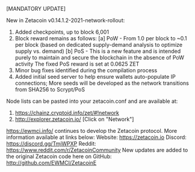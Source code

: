 [MANDATORY UPDATE]

New in Zetacoin v0.14.1.2-2021-network-rollout:
1) Added checkpoints, up to block 6,001
2) Block reward remains as follows:
        [a] PoW - From 1.0 per block to ~0.1 per block (based on dedicated supply-demand analysis to optimize supply vs. demand)
        [b] PoS - This is a new feature and is intended purely to maintain and secure the blockchain in the absence of PoW activity
            The fixed PoS reward is set at 0.0625 ZET 
3) Minor bug fixes identified during the compilation process
4) Added initial seed server to help ensure wallets auto-populate IP connections;
   More seeds will be developed as the network transitions from SHA256 to Scrypt/PoS

Node lists can be pasted into your zetacoin.conf and are available at:
1) https://chainz.cryptoid.info/zet/#!network
2) http://explorer.zetacoin.io/ 
[Click on "Network"]

https://ewmci.info/ continues to develop the Zetacoin protocol. More information available at links below:
Website: https://zetacoin.io 
Discord: https://discord.gg/TmjWPXP
Reddit: https://www.reddit.com/r/ZetacoinCommunity
New updates are added to the original Zetacoin code here on GitHub:  http://github.com/EWMCI/ZetacoinE
